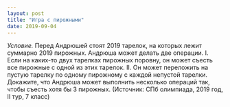 ```yaml
---
layout: post
title: "Игра с пирожными"
date: 2019-09-04
---
```


*Условие.* Перед Андрюшей стоят 2019 тарелок, на которых лежит суммарно 2019 пирожных. Андрюша может делать две операции.
I. Если на каких-то двух тарелках пирожных поровну, он может съесть все пирожные с одной из этих тарелок.
II. Он может переложить на пустую тарелку по одному пирожному с каждой непустой тарелки.
Докажите, что Андрюша может выполнить несколько операций так, чтобы съесть хотя бы 3 пирожных. (Источник: СПб олимпиада, 2019 год, II тур, 7 класс)
